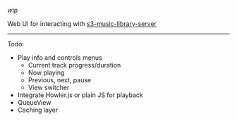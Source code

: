 _wip_

Web UI for interacting with [s3-music-library-server](https://github.com/harwoodjp/s3-music-library-server)

--- 

Todo:

* Play info and controls menus
  * Current track progress/duration
  * Now playing
  * Previous, next, pause
  * View switcher
* Integrate Howler.js or plain JS for playback
* QueueView
* Caching layer
